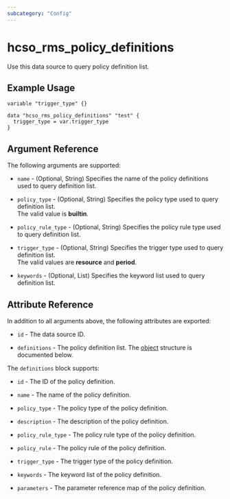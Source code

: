 ```yaml
---
subcategory: "Config"
---
```


# hcso_rms_policy_definitions

Use this data source to query policy definition list.

## Example Usage

```hcl
variable "trigger_type" {}

data "hcso_rms_policy_definitions" "test" {
  trigger_type = var.trigger_type
}
```

## Argument Reference

The following arguments are supported:

* `name` - (Optional, String) Specifies the name of the policy definitions used to query definition list.

* `policy_type` - (Optional, String) Specifies the policy type used to query definition list.  
  The valid value is **builtin**.

* `policy_rule_type` - (Optional, String) Specifies the policy rule type used to query definition list.

* `trigger_type` - (Optional, String) Specifies the trigger type used to query definition list.  
  The valid values are **resource** and **period**.

* `keywords` - (Optional, List) Specifies the keyword list used to query definition list.

## Attribute Reference

In addition to all arguments above, the following attributes are exported:

* `id` - The data source ID.

* `definitions` - The policy definition list.
  The [object](#policy_definitions) structure is documented below.

<a name="policy_definitions"></a>
The `definitions` block supports:

* `id` - The ID of the policy definition.

* `name` - The name of the policy definition.

* `policy_type` - The policy type of the policy definition.

* `description` - The description of the policy definition.

* `policy_rule_type` - The policy rule type of the policy definition.

* `policy_rule` - The policy rule of the policy definition.

* `trigger_type` - The trigger type of the policy definition.

* `keywords` - The keyword list of the policy definition.

* `parameters` - The parameter reference map of the policy definition.
